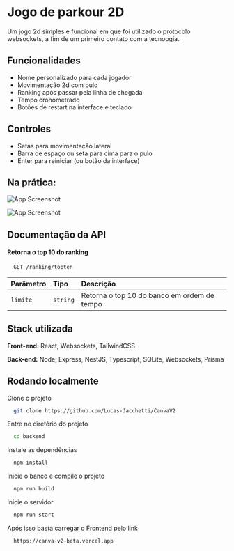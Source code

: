 
# Jogo de parkour 2D

Um jogo 2d simples e funcional em que foi utilizado o protocolo websockets, a fim de um primeiro contato com a tecnoogia.


## Funcionalidades

- Nome personalizado para cada jogador
- Movimentação 2d com pulo
- Ranking após passar pela linha de chegada
- Tempo cronometrado
- Botões de restart na interface e teclado

## Controles

- Setas para movimentação lateral
- Barra de espaço ou seta para cima para o pulo
- Enter para reiniciar (ou botão da interface)

## Na prática:

![App Screenshot](https://i.postimg.cc/Hs1YRBFn/imagem-2025-07-29-102501504.png)

![App Screenshot](https://i.postimg.cc/DypCmMFy/imagem-2025-07-29-102917238.png)


## Documentação da API

#### Retorna o top 10 do ranking

```http
  GET /ranking/topten
```

| Parâmetro   | Tipo       | Descrição                           |
| :---------- | :--------- | :---------------------------------- |
| `limite` | `string` | Retorna o top 10 do banco em ordem de tempo |





## Stack utilizada

**Front-end:** React, Websockets, TailwindCSS

**Back-end:** Node, Express, NestJS, Typescript, SQLite, Websockets, Prisma


## Rodando localmente

Clone o projeto

```bash
  git clone https://github.com/Lucas-Jacchetti/CanvaV2
```

Entre no diretório do projeto

```bash
  cd backend
```

Instale as dependências

```bash
  npm install
```

Inicie o banco e compile o projeto

```bash
  npm run build
```

Inicie o servidor

```bash
  npm run start
```
Após isso basta carregar o Frontend pelo link

```bash
  https://canva-v2-beta.vercel.app
```
